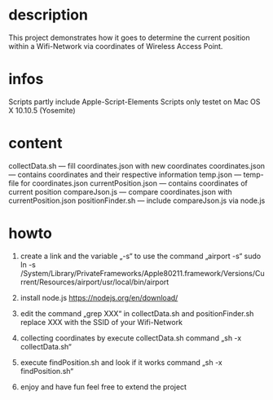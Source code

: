 # description
This project demonstrates how it goes to determine the current  position within a Wifi-Network via coordinates of Wireless Access Point.

# infos

Scripts partly include Apple-Script-Elements
Scripts only testet on Mac OS X 10.10.5 (Yosemite)

# content

collectData.sh			— fill coordinates.json with new coordinates
coordinates.json		— contains coordinates and their respective information 
temp.json				— temp-file for coordinates.json
currentPosition.json	— contains coordinates of current position
compareJson.js			— compare coordinates.json with currentPosition.json
positionFinder.sh 		— include compareJson.js via node.js

# howto

1. create a link and the variable „-s“ to use the command „airport -s“
sudo ln -s /System/Library/PrivateFrameworks/Apple80211.framework/Versions/Current/Resources/airport/usr/local/bin/airport
2. install node.js
https://nodejs.org/en/download/

3. edit the command „grep XXX“ in collectData.sh and positionFinder.sh
replace XXX with the SSID of your Wifi-Network
4. collecting coordinates by execute collectData.sh
command „sh -x collectData.sh“
5. execute findPosition.sh and look if it works
command „sh -x findPosition.sh“
6. enjoy and have fun
feel free to extend the project
